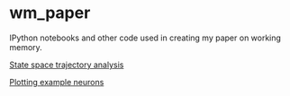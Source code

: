 wm_paper
========

IPython notebooks and other code used in creating my paper on working memory.

[State space trajectory analysis](http://nbviewer.ipython.org/github/mcleonard/wm_paper/blob/master/State%20space%20trajectories.ipynb)

[Plotting example neurons](http://nbviewer.ipython.org/github/mcleonard/wm_paper/blob/master/State%20space%20trajectories.ipynb)
